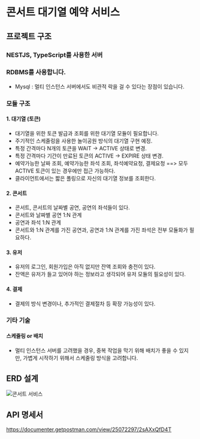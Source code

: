 # 콘서트 대기열 예약 서비스
## 프로젝트 구조
### NESTJS, TypeScript를 사용한 서버
### RDBMS를 사용합니다.
+ Mysql : 멀티 인스턴스 서버에서도 비관적 락을 걸 수 있다는 장점이 있습니다.
### 모듈 구조
#### 1. 대기열 (토큰)
+ 대기열을 위한 토큰 발급과 조회를 위한 대기열 모듈이 필요합니다.
+ 주기적인 스케줄링을 사용한 놀이공원 방식의 대기열 구현 예정.
+ 특정 간격마다 N개의 토큰을 WAIT -> ACTIVE 상태로 변경.
+ 특정 간격마다 기간이 만료된 토큰의 ACTIVE -> EXPIRE 상태 변경.
+ 예약가능한 날짜 조회, 예약가능한 좌석 조회, 좌석예약요청, 결제요청 ==> 모두 ACTIVE 토큰이 있는 경우에만 접근 가능하다.
+ 클라이언트에서는 짧은 폴링으로 자신의 대기열 정보를 조회한다.
#### 2. 콘서트
+ 콘서트, 콘서트의 날짜별 공연, 공연의 좌석들이 있다.
+ 콘서트와 날짜별 공연 1:N 관계
+ 공연과 좌석 1:N 관계
+ 콘서트와 1:N 관계를 가진 공연과, 공연과 1:N 관계를 가진 좌석은 전부 모듈화가 필요하다.
#### 3. 유저
+ 유저의 로그인, 회원가입은 아직 없지만 잔액 조회와 충전이 있다.
+ 잔액은 유저가 들고 있어야 하는 정보라고 생각되어 유저 모듈의 필요성이 있다.
#### 4. 결제
+ 결제의 방식 변경이나, 추가적인 결제절차 등 확장 가능성이 있다.
### 기타 기술
#### 스케줄링 or 배치
- 멀티 인스턴스 서버를 고려했을 경우, 중복 작업을 막기 위해 배치가 좋을 수 있지만,
가볍게 시작하기 위해서 스케줄링 방식을 고려합니다.


## ERD 설계
![콘서트 서비스](https://github.com/user-attachments/assets/cf459887-dee4-4e39-912f-6404ec62c4b2)


## API 명세서
<https://documenter.getpostman.com/view/25072297/2sAXxQfD4T>

